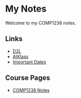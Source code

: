 # My Notes

Welcome to my COMP1238 notes.

## Links
- [D2L](https://learn.georgebrown.ca)
- [AtKlass](https://app.atklass.com)
- [Important Dates](https://www.georgebrown.ca/current-students/important-dates?term=27246&category=131)

## Course Pages
- [COMP1238 Notes](comp1238.md)
